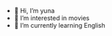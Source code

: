 - 👋 Hi, I’m yuna
- 👀 I’m interested in movies
- 🌱 I’m currently learning English

<!---
yufranc/yufranc is a ✨ special ✨ repository because its `README.md` (this file) appears on your GitHub profile.
You can click the Preview link to take a look at your changes.
--->
